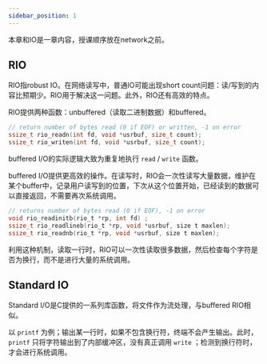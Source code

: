 ```yaml
---
sidebar_position: 1
---
```


本章和IO是一章内容，授课顺序放在network之前。

## RIO

RIO指robust IO。在网络读写中，普通IO可能出现short count问题：读/写到的内容比预期少。RIO用于解决这一问题。此外，RIO还有高效的特点。  

RIO提供两种函数：unbuffered（读取二进制数据）和buffered。

```C
// return number of bytes read (0 if EOF) or written, -1 on error
ssize_t rio_readn(int fd, void *usrbuf, size_t count);
ssize_t rio_writen(int fd, void *usrbuf, size_t count);
```

buffered I/O的实际逻辑大致为重复地执行 ``read`` / ``write`` 函数。  

buffered I/O提供更高效的操作。在读写时，RIO会一次性读写大量数据，维护在某个buffer中，记录用户读写到的位置，下次从这个位置开始，已经读到的数据可以直接返回，不需要再次系统调用。  

```C
// returns number of bytes read (0 if EOF), -1 on error
void rio_readinitb(rio_t *rp, int fd) ;
ssize_t rio_readlineb(rio_t *rp, void *usrbuf, size t maxlen);
ssize_t rio_readnb(rio_t *rp, void *usrbuf, size t maxlen);
```

利用这种机制，读取一行时，RIO可以一次性读取很多数据，然后检查每个字符是否为换行，而不是进行大量的系统调用。

## Standard IO

Standard I/O是C提供的一系列库函数，将文件作为流处理，与buffered RIO相似。

以 ``printf`` 为例；输出某一行时，如果不包含换行符，终端不会产生输出。此时， ``printf`` 只将字符输出到了内部缓冲区，没有真正调用 ``write`` ；检测到换行符时，才会进行系统调用。